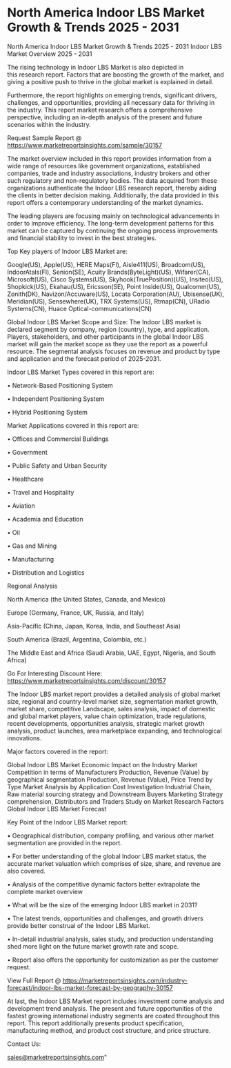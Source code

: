 # North America Indoor LBS Market Growth & Trends 2025 - 2031
North America Indoor LBS Market Growth & Trends 2025 - 2031
Indoor LBS Market Overview 2025 - 2031

The rising technology in Indoor LBS Market is also depicted in this research report. Factors that are boosting the growth of the market, and giving a positive push to thrive in the global market is explained in detail.

Furthermore, the report highlights on emerging trends, significant drivers, challenges, and opportunities, providing all necessary data for thriving in the industry. This report market research offers a comprehensive perspective, including an in-depth analysis of the present and future scenarios within the industry.

Request Sample Report @ https://www.marketreportsinsights.com/sample/30157

The market overview included in this report provides information from a wide range of resources like government organizations, established companies, trade and industry associations, industry brokers and other such regulatory and non-regulatory bodies. The data acquired from these organizations authenticate the Indoor LBS research report, thereby aiding the clients in better decision making. Additionally, the data provided in this report offers a contemporary understanding of the market dynamics.

The leading players are focusing mainly on technological advancements in order to improve efficiency. The long-term development patterns for this market can be captured by continuing the ongoing process improvements and financial stability to invest in the best strategies.

Top Key players of Indoor LBS Market are:

Google(US), Apple(US), HERE Maps(FI), Aisle411(US), Broadcom(US), IndoorAtals(FI), Senion(SE), Acuity Brands(ByteLight)(US), Wifarer(CA), Microsoft(US), Cisco Systems(US), Skyhook(TruePosition)(US), Insiteo(US), Shopkick(US), Ekahau(US), Ericsson(SE), Point Inside(US), Qualcomm(US), Zonith(DK), Navizon/Accuware(US), Locata Corporation(AU), Ubisense(UK), Meridian(US), Sensewhere(UK), TRX Systems(US), Rtmap(CN), URadio Systems(CN), Huace Optical-communications(CN)

Global Indoor LBS Market Scope and Size:
The Indoor LBS market is declared segment by company, region (country), type, and application. Players, stakeholders, and other participants in the global Indoor LBS market will gain the market scope as they use the report as a powerful resource. The segmental analysis focuses on revenue and product by type and application and the forecast period of 2025-2031.

Indoor LBS Market Types covered in this report are:

• Network-Based Positioning System

• Independent Positioning System

• Hybrid Positioning System

Market Applications covered in this report are:

• Offices and Commercial Buildings

• Government

• Public Safety and Urban Security

• Healthcare

• Travel and Hospitality

• Aviation

• Academia and Education

• Oil

• Gas and Mining

• Manufacturing

• Distribution and Logistics

Regional Analysis

North America (the United States, Canada, and Mexico)

Europe (Germany, France, UK, Russia, and Italy)

Asia-Pacific (China, Japan, Korea, India, and Southeast Asia)

South America (Brazil, Argentina, Colombia, etc.)

The Middle East and Africa (Saudi Arabia, UAE, Egypt, Nigeria, and South Africa)

Go For Interesting Discount Here: https://www.marketreportsinsights.com/discount/30157

The Indoor LBS market report provides a detailed analysis of global market size, regional and country-level market size, segmentation market growth, market share, competitive Landscape, sales analysis, impact of domestic and global market players, value chain optimization, trade regulations, recent developments, opportunities analysis, strategic market growth analysis, product launches, area marketplace expanding, and technological innovations.

Major factors covered in the report:

Global Indoor LBS Market
Economic Impact on the Industry
Market Competition in terms of Manufacturers
Production, Revenue (Value) by geographical segmentation
Production, Revenue (Value), Price Trend by Type
Market Analysis by Application
Cost Investigation
Industrial Chain, Raw material sourcing strategy and Downstream Buyers
Marketing Strategy comprehension, Distributors and Traders
Study on Market Research Factors
Global Indoor LBS Market Forecast

Key Point of the Indoor LBS Market report:

• Geographical distribution, company profiling, and various other market segmentation are provided in the report.

• For better understanding of the global Indoor LBS market status, the accurate market valuation which comprises of size, share, and revenue are also covered.

• Analysis of the competitive dynamic factors better extrapolate the complete market overview

• What will be the size of the emerging Indoor LBS market in 2031?

• The latest trends, opportunities and challenges, and growth drivers provide better construal of the Indoor LBS Market.

• In-detail industrial analysis, sales study, and production understanding shed more light on the future market growth rate and scope.

• Report also offers the opportunity for customization as per the customer request.

View Full Report @ https://marketreportsinsights.com/industry-forecast/indoor-lbs-market-forecast-by-geography-30157

At last, the Indoor LBS Market report includes investment come analysis and development trend analysis. The present and future opportunities of the fastest growing international industry segments are coated throughout this report. This report additionally presents product specification, manufacturing method, and product cost structure, and price structure.

Contact Us:

sales@marketreportsinsights.com"
